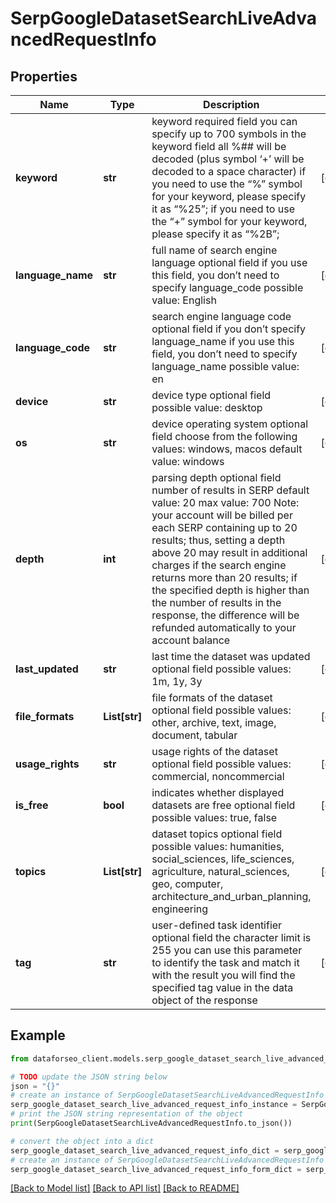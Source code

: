 # SerpGoogleDatasetSearchLiveAdvancedRequestInfo


## Properties

Name | Type | Description | Notes
------------ | ------------- | ------------- | -------------
**keyword** | **str** | keyword required field you can specify up to 700 symbols in the keyword field all %## will be decoded (plus symbol ‘+’ will be decoded to a space character) if you need to use the “%” symbol for your keyword, please specify it as “%25”; if you need to use the “+” symbol for your keyword, please specify it as “%2B”; | [optional] 
**language_name** | **str** | full name of search engine language optional field if you use this field, you don’t need to specify language_code possible value: English | [optional] 
**language_code** | **str** | search engine language code optional field if you don’t specify language_name if you use this field, you don’t need to specify language_name possible value: en | [optional] 
**device** | **str** | device type optional field possible value: desktop | [optional] 
**os** | **str** | device operating system optional field choose from the following values: windows, macos default value: windows | [optional] 
**depth** | **int** | parsing depth optional field number of results in SERP default value: 20 max value: 700 Note: your account will be billed per each SERP containing up to 20 results; thus, setting a depth above 20 may result in additional charges if the search engine returns more than 20 results; if the specified depth is higher than the number of results in the response, the difference will be refunded automatically to your account balance | [optional] 
**last_updated** | **str** | last time the dataset was updated optional field possible values: 1m, 1y, 3y | [optional] 
**file_formats** | **List[str]** | file formats of the dataset optional field possible values: other, archive, text, image, document, tabular | [optional] 
**usage_rights** | **str** | usage rights of the dataset optional field possible values: commercial, noncommercial | [optional] 
**is_free** | **bool** | indicates whether displayed datasets are free optional field possible values: true, false | [optional] 
**topics** | **List[str]** | dataset topics optional field possible values: humanities, social_sciences, life_sciences, agriculture, natural_sciences, geo, computer, architecture_and_urban_planning, engineering | [optional] 
**tag** | **str** | user-defined task identifier optional field the character limit is 255 you can use this parameter to identify the task and match it with the result you will find the specified tag value in the data object of the response | [optional] 

## Example

```python
from dataforseo_client.models.serp_google_dataset_search_live_advanced_request_info import SerpGoogleDatasetSearchLiveAdvancedRequestInfo

# TODO update the JSON string below
json = "{}"
# create an instance of SerpGoogleDatasetSearchLiveAdvancedRequestInfo from a JSON string
serp_google_dataset_search_live_advanced_request_info_instance = SerpGoogleDatasetSearchLiveAdvancedRequestInfo.from_json(json)
# print the JSON string representation of the object
print(SerpGoogleDatasetSearchLiveAdvancedRequestInfo.to_json())

# convert the object into a dict
serp_google_dataset_search_live_advanced_request_info_dict = serp_google_dataset_search_live_advanced_request_info_instance.to_dict()
# create an instance of SerpGoogleDatasetSearchLiveAdvancedRequestInfo from a dict
serp_google_dataset_search_live_advanced_request_info_form_dict = serp_google_dataset_search_live_advanced_request_info.from_dict(serp_google_dataset_search_live_advanced_request_info_dict)
```
[[Back to Model list]](../README.md#documentation-for-models) [[Back to API list]](../README.md#documentation-for-api-endpoints) [[Back to README]](../README.md)


